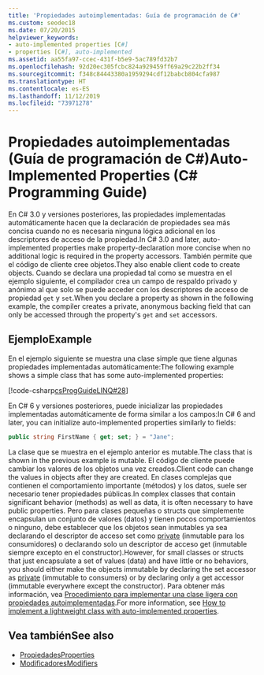 ```yaml
---
title: 'Propiedades autoimplementadas: Guía de programación de C#'
ms.custom: seodec18
ms.date: 07/20/2015
helpviewer_keywords:
- auto-implemented properties [C#]
- properties [C#], auto-implemented
ms.assetid: aa55fa97-ccec-431f-b5e9-5ac789fd32b7
ms.openlocfilehash: 92d20ec305fcbc824a929459ff69a29c22b2ff34
ms.sourcegitcommit: f348c84443380a1959294cdf12babcb804cfa987
ms.translationtype: HT
ms.contentlocale: es-ES
ms.lasthandoff: 11/12/2019
ms.locfileid: "73971278"
---
```

# <a name="auto-implemented-properties-c-programming-guide"></a><span data-ttu-id="e45ac-102">Propiedades autoimplementadas (Guía de programación de C#)</span><span class="sxs-lookup"><span data-stu-id="e45ac-102">Auto-Implemented Properties (C# Programming Guide)</span></span>
<span data-ttu-id="e45ac-103">En C# 3.0 y versiones posteriores, las propiedades implementadas automáticamente hacen que la declaración de propiedades sea más concisa cuando no es necesaria ninguna lógica adicional en los descriptores de acceso de la propiedad.</span><span class="sxs-lookup"><span data-stu-id="e45ac-103">In C# 3.0 and later, auto-implemented properties make property-declaration more concise when no additional logic is required in the property accessors.</span></span> <span data-ttu-id="e45ac-104">También permite que el código de cliente cree objetos.</span><span class="sxs-lookup"><span data-stu-id="e45ac-104">They also enable client code to create objects.</span></span> <span data-ttu-id="e45ac-105">Cuando se declara una propiedad tal como se muestra en el ejemplo siguiente, el compilador crea un campo de respaldo privado y anónimo al que solo se puede acceder con los descriptores de acceso de propiedad `get` y `set`.</span><span class="sxs-lookup"><span data-stu-id="e45ac-105">When you declare a property as shown in the following example, the compiler creates a private, anonymous backing field that can only be accessed through the property's `get` and `set` accessors.</span></span>  
  
## <a name="example"></a><span data-ttu-id="e45ac-106">Ejemplo</span><span class="sxs-lookup"><span data-stu-id="e45ac-106">Example</span></span>  
 <span data-ttu-id="e45ac-107">En el ejemplo siguiente se muestra una clase simple que tiene algunas propiedades implementadas automáticamente:</span><span class="sxs-lookup"><span data-stu-id="e45ac-107">The following example shows a simple class that has some auto-implemented properties:</span></span>  
  
 [!code-csharp[csProgGuideLINQ#28](~/samples/snippets/csharp/VS_Snippets_VBCSharp/csProgGuideLINQ/CS/csRef30LangFeatures_2.cs#28)]  
  
 <span data-ttu-id="e45ac-108">En C# 6 y versiones posteriores, puede inicializar las propiedades implementadas automáticamente de forma similar a los campos:</span><span class="sxs-lookup"><span data-stu-id="e45ac-108">In C# 6 and later, you can initialize auto-implemented properties similarly to fields:</span></span>  
  
```csharp  
public string FirstName { get; set; } = "Jane";  
```  
  
 <span data-ttu-id="e45ac-109">La clase que se muestra en el ejemplo anterior es mutable.</span><span class="sxs-lookup"><span data-stu-id="e45ac-109">The class that is shown in the previous example is mutable.</span></span> <span data-ttu-id="e45ac-110">El código de cliente puede cambiar los valores de los objetos una vez creados.</span><span class="sxs-lookup"><span data-stu-id="e45ac-110">Client code can change the values in objects after they are created.</span></span> <span data-ttu-id="e45ac-111">En clases complejas que contienen el comportamiento importante (métodos) y los datos, suele ser necesario tener propiedades públicas.</span><span class="sxs-lookup"><span data-stu-id="e45ac-111">In complex classes that contain significant behavior (methods) as well as data, it is often necessary to have public properties.</span></span> <span data-ttu-id="e45ac-112">Pero para clases pequeñas o structs que simplemente encapsulan un conjunto de valores (datos) y tienen pocos comportamientos o ninguno, debe establecer que los objetos sean inmutables ya sea declarando el descriptor de acceso set como [private](../../language-reference/keywords/private.md) (inmutable para los consumidores) o declarando solo un descriptor de acceso get (inmutable siempre excepto en el constructor).</span><span class="sxs-lookup"><span data-stu-id="e45ac-112">However, for small classes or structs that just encapsulate a set of values (data) and have little or no behaviors, you should either make the objects immutable by declaring the set accessor as [private](../../language-reference/keywords/private.md) (immutable to consumers) or by declaring only a get accessor (immutable everywhere except the constructor).</span></span>  <span data-ttu-id="e45ac-113">Para obtener más información, vea [Procedimiento para implementar una clase ligera con propiedades autoimplementadas](./how-to-implement-a-lightweight-class-with-auto-implemented-properties.md).</span><span class="sxs-lookup"><span data-stu-id="e45ac-113">For more information, see [How to implement a lightweight class with auto-implemented properties](./how-to-implement-a-lightweight-class-with-auto-implemented-properties.md).</span></span>
  
## <a name="see-also"></a><span data-ttu-id="e45ac-114">Vea también</span><span class="sxs-lookup"><span data-stu-id="e45ac-114">See also</span></span>

- [<span data-ttu-id="e45ac-115">Propiedades</span><span class="sxs-lookup"><span data-stu-id="e45ac-115">Properties</span></span>](./properties.md)
- [<span data-ttu-id="e45ac-116">Modificadores</span><span class="sxs-lookup"><span data-stu-id="e45ac-116">Modifiers</span></span>](/dotnet/csharp/language-reference/keywords)
